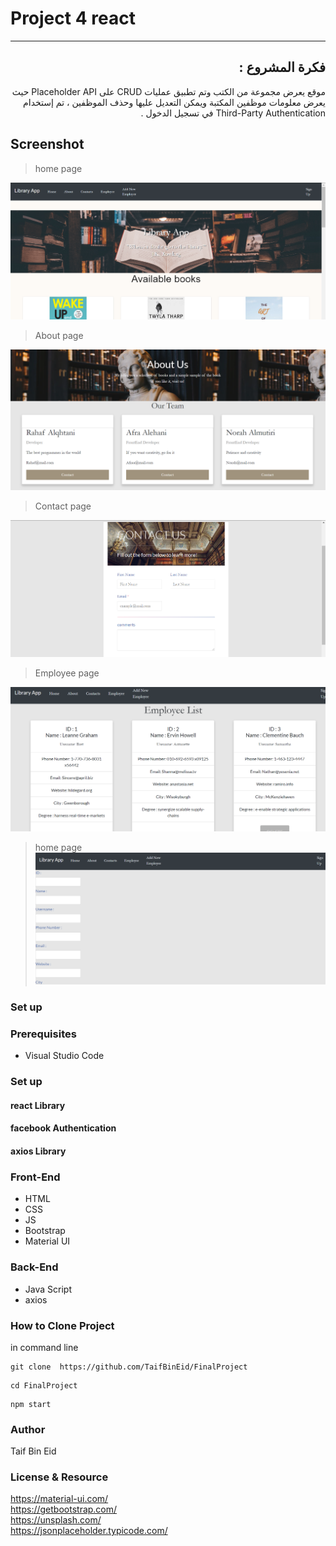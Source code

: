 #  Project 4 react 
<div dir="rtl">
<hr>

## فكرة المشروع :
موقع يعرض مجموعة من الكتب وتم تطبيق عمليات CRUD 
 على Placeholder API حيث يعرض معلومات موظفين المكتبة ويمكن التعديل عليها وحذف الموظفين ، تم إستخدام Third-Party Authentication في تسجيل الدخول .
</div>

## Screenshot
>home page 

![alt text](./screenshots/homepage.png)
>About page 

![alt text](./screenshots/about.png)
>Contact page 

![alt text](./screenshots/contact.png)
>Employee page 

![alt text](./screenshots/emlist.png)

>home page 
![alt text](./screenshots/addnewemployee.png)


### Set up  
### Prerequisites
- Visual Studio Code 

### Set up  
 #### react Library 
 #### facebook Authentication
 #### axios Library
 

### Front-End  
 - HTML
 - CSS
 - JS
 - Bootstrap 
 - Material UI
### Back-End 
 - Java Script
 - axios
 
 

 ### How to Clone Project 
 in command line 

```
git clone  https://github.com/TaifBinEid/FinalProject
```
```
cd FinalProject
```
```
npm start
```
### Author
Taif Bin Eid
### License & Resource
https://material-ui.com/ <br>
https://getbootstrap.com/ <br>
https://unsplash.com/ <br>
https://jsonplaceholder.typicode.com/
</div>


